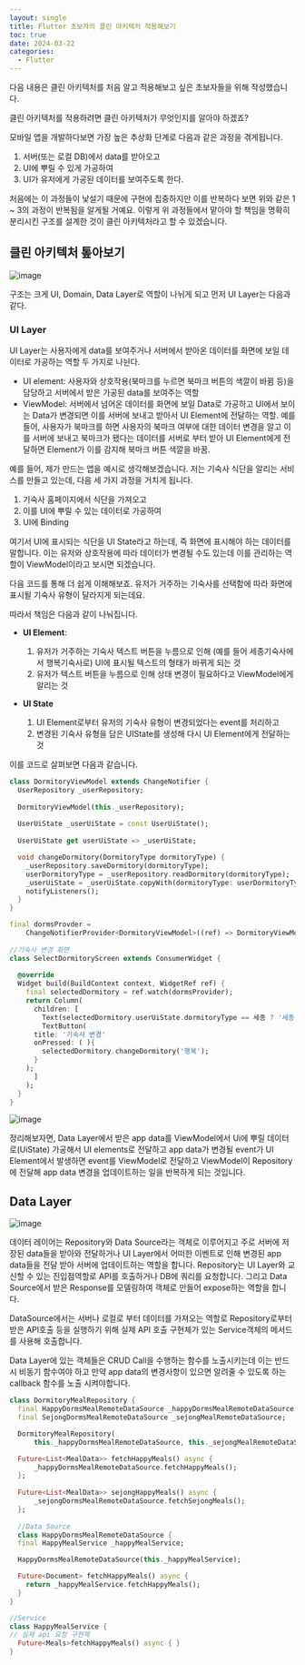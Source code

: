 ```yaml
---
layout: single
title: Flutter 초보자의 클린 아키텍처 적용해보기
toc: true
date: 2024-03-22
categories:
  - Flutter
---
```


다음 내용은 클린 아키텍처를 처음 알고 적용해보고 싶은 초보자들을 위해 작성했습니다.

클린 아키텍처를 적용하려면 클린 아키텍처가 무엇인지를 알아야 하겠죠? 

모바일 앱을 개발하다보면 가장 높은 추상화 단계로 다음과 같은 과정을 겪게됩니다. 
1. 서버(또는 로컬 DB)에서 data를 받아오고
2. UI에 뿌릴 수 있게 가공하여
3. UI가 유저에게 가공된 데이터를 보여주도록 한다.

처음에는 이 과정들이 낯설기 때문에 구현에 집중하지만 이를 반복하다 보면 위와 같은 1 ~ 3의 과정이 반복됨을 알게될 거예요. 이렇게 위 과정들에서 맡아야 할 책임을 명확히 분리시킨 구조를 설계한 것이 클린 아키텍처라고 할 수 있겠습니다.

## 클린 아키텍처 톺아보기
![image](https://github.com/changhwan77/changhwan77.github.io/assets/110464205/a47a565a-99d7-4170-87c5-3cf4ece98601)

구조는 크게 UI, Domain, Data Layer로 역할이 나뉘게 되고 먼저 UI Layer는 다음과 같다. 

### UI Layer
UI Layer는 사용자에게 data를 보여주거나 서버에서 받아온 데이터를 화면에 보일 데이터로 가공하는 역할 두 가지로 나뉜다.

- UI element: 사용자와 상호작용(북마크를 누르면 북마크 버튼의 색깔이 바뀜 등)을 담당하고 서버에서 받은 가공된 data를 보여주는 역할
- ViewModel: 서버에서 넘어온 데이터를 화면에 보일 Data로 가공하고 UI에서 보이는 Data가 변경되면 이를 서버에 보내고 받아서 UI Element에 전달하는 역할.
예를 들어, 사용자가 북마크를 하면 사용자의 북마크 여부에 대한 데이터 변경을 알고 이를 서버에 보내고 북마크가 됐다는 데이터를 서버로 부터 받아 UI Element에게 전달하면 Element가 이를 감지해 북마크 버튼 색깔을 바꿈. 

예를 들어, 제가 만드는 앱을 예시로 생각해보겠습니다. 저는 기숙사 식단을 알리는 서비스를 만들고 있는데, 다음 세 가지 과정을 거치게 됩니다. 

1. 기숙사 홈페이지에서 식단을 가져오고
2. 이를 UI에 뿌릴 수 있는 데이터로 가공하여
3. UI에 Binding

여기서 UI에 표시되는 식단을 UI State라고 하는데, 즉 화면에 표시해야 하는 데이터를 말합니다. 이는 유저와 상호작용에 따라 데이터가 변경될 수도 있는데 이를 관리하는 역할이 ViewModel이라고 보시면 되겠습니다.

다음 코드를 통해 더 쉽게 이해해보죠.
유저가 거주하는 기숙사를 선택함에 따라 화면에 표시될 기숙사 유형이 달라지게 되는데요.

따라서 책임은 다음과 같이 나눠집니다.
- **UI Element**: 
	1) 유저가 거주하는 기숙사 텍스트 버튼을 누름으로 인해 (예를 들어 세종기숙사에서 행복기숙사로) UI에 표시될 텍스트의 형태가 바뀌게 되는 것 
	2) 유저가 텍스트 버튼을 누름으로 인해 상태 변경이 필요하다고 ViewModel에게 알리는 것

- **UI State**
	1) UI Element로부터 유저의 기숙사 유형이 변경되었다는 event를 처리하고
    2) 변경된 기숙사 유형을 담은 UIState를 생성해 다시 UI Element에게 전달하는 것

이를 코드로 살펴보면 다음과 같습니다. 

```dart
class DormitoryViewModel extends ChangeNotifier {
  UserRepository _userRepository;
  
  DormitoryViewModel(this._userRepository);
  
  UserUiState _userUiState = const UserUiState();
  
  UserUiState get userUiState => _userUiState;

  void changeDormitory(DormitoryType dormitoryType) {
    _userRepository.saveDormitory(dormitoryType);
    userDormitoryType = _userRepository.readDormitory(dormitoryType);
    _userUiState = _userUiState.copyWith(dormitoryType: userDormitoryType);
    notifyListeners();
  }
}

final dormsProvder =
    ChangeNotifierProvider<DormitoryViewModel>((ref) => DormitoryViewModel());
    
//기숙사 변경 화면
class SelectDormitoryScreen extends ConsumerWidget { 
  
  @override
  Widget build(BuildContext context, WidgetRef ref) { 
    final selectedDormitory = ref.watch(dormsProvider);
    return Column(
      children: [ 
        Text(selectedDormitory.userUiState.dormitoryType == 세종 ? '세종' : '행복'),
        TextButton(
      title: '기숙사 변경'
      onPressed: ( ){
        selectedDormitory.changeDormitory('행복');
      }
    );
      ]
    );
  }
}

```

![image](https://github.com/changhwan77/changhwan77.github.io/assets/110464205/d3adea89-9f0a-4d12-a967-e3c9b6a27176)

정리해보자면, Data Layer에서 받은 app data를 ViewModel에서 Ui에 뿌릴 데이터로(UiState) 가공해서 UI elements로 전달하고 app data가 변경될 event가 UI Element에서 발생하면 event를 ViewModel로 전달하고 ViewModel이 Repository에 전달해 app data 변경을 업데이트하는 일을 반복하게 되는 것입니다. 


## Data Layer

![image](https://github.com/changhwan77/changhwan77.github.io/assets/110464205/10ec0125-83d8-484f-8a2a-f8a57bfc3d7a)


데이터 레이어는 Repository와 Data Source라는 객체로 이루어지고 주로 서버에 저장된 data들을 받아와 전달하거나 UI Layer에서 어떠한 이벤트로 인해 변경된 app data들을 전달 받아 서버에 업데이트하는 역할을 합니다.
Repository는 UI Layer와 교신할 수 있는 진입점역할로 API를 호출하거나 DB에 쿼리를 요청합니다. 그리고 Data Source에서 받은 Response를 모델링하여 객체로 만들어 expose하는 역할을 합니다.

DataSource에서는 서버나 로컬로 부터 데이터를 가져오는 역할로 Repository로부터 받은 API호출 등을 실행하기 위해 실제 API 호출 구현체가 있는 Service객체의 메서드를 사용해 호출합니다.

Data Layer에 있는 객체들은 CRUD Call을 수행하는 함수를 노출시키는데 이는 반드시 비동기 함수여야 하고 
만약 app data의 변경사항이 있으면 알려줄 수 있도록 하는 callback 함수를 노출 시켜야합니다. 


```dart
class DormitoryMealRepository {
  final HappyDormsMealRemoteDataSource _happyDormsMealRemoteDataSource;
  final SejongDormsMealRemoteDataSource _sejongMealRemoteDataSource;

  DormitoryMealRepository(
      this._happyDormsMealRemoteDataSource, this._sejongMealRemoteDataSource);

  Future<List<MealData>> fetchHappyMeals() async { 
      _happyDormsMealRemoteDataSource.fetchHappyMeals();
  };
  
  Future<List<MealData>> sejongHappyMeals() async { 
      _sejongDormsMealRemoteDataSource.fetchSejongMeals();
  };
  
  //Data Source
  class HappyDormsMealRemoteDataSource {
  final HappyMealService _happyMealService;

  HappyDormsMealRemoteDataSource(this._happyMealService);

  Future<Document> fetchHappyMeals() async {
    return _happyMealService.fetchHappyMeals();
  }
}

//Service 
class HappyMealService {
// 실제 api 요청 구현체
  Future<Meals>fetchHappyMeals() async { }
}
```
